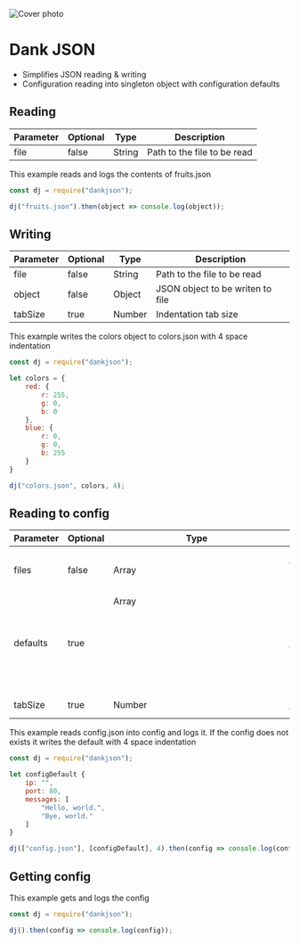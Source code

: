 ![Cover photo](http://i.imgur.com/a3TY25l.png)

# Dank JSON

* Simplifies JSON reading & writing
* Configuration reading into singleton object with configuration defaults

## Reading

| Parameter | Optional | Type   | Description                 |
|-----------|----------|--------|-----------------------------|
| file      | false    | String | Path to the file to be read |

This example reads and logs the contents of fruits.json

```js
const dj = require("dankjson");

dj("fruits.json").then(object => console.log(object));
```

## Writing

| Parameter | Optional | Type   | Description                      |
|-----------|----------|--------|----------------------------------|
| file      | false    | String | Path to the file to be read      |
| object    | false    | Object | JSON object to be writen to file |
| tabSize   | true     | Number | Indentation tab size             |

This example writes the colors object to colors.json with 4 space indentation

```js
const dj = require("dankjson");

let colors = {
    red: {
        r: 255,
        g: 0,
        b: 0
    },
    blue: {
        r: 0,
        g: 0,
        b: 255
    }
}

dj("colors.json", colors, 4);
```

## Reading to config

| Parameter | Optional | Type          | Description                                            |
|-----------|----------|---------------|--------------------------------------------------------|
| files     | false    | Array<String> | Paths to the files to be read into config              |
| defaults  | true     | Array<Object> | JSON objects to be writen to file if it does not exist |
| tabSize   | true     | Number        | Indentation tab size                                   |

This example reads config.json into config and logs it. If the config does not exists it writes the default with 4 space indentation

```js
const dj = require("dankjson");

let configDefault {
    ip: "",
    port: 80,
    messages: [
        "Hello, world.",
        "Bye, world."
    ]
}

dj(["config.json"], [configDefault], 4).then(config => console.log(config));
```

## Getting config

This example gets and logs the config

```js
const dj = require("dankjson");

dj().then(config => console.log(config));
```
